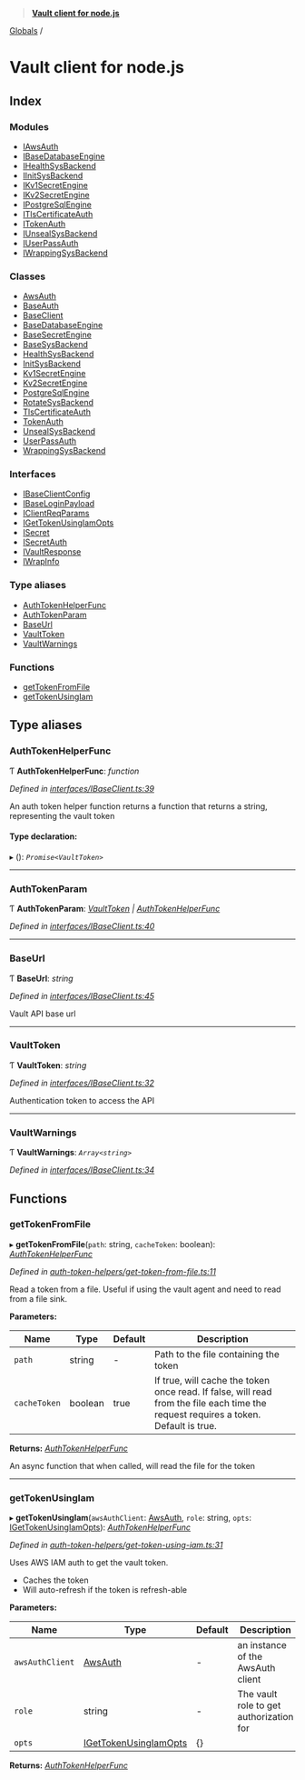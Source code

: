 > **[Vault client for node.js](README.md)**

[Globals](globals.md) /

# Vault client for node.js

## Index

### Modules

* [IAwsAuth](modules/iawsauth.md)
* [IBaseDatabaseEngine](modules/ibasedatabaseengine.md)
* [IHealthSysBackend](modules/ihealthsysbackend.md)
* [IInitSysBackend](modules/iinitsysbackend.md)
* [IKv1SecretEngine](modules/ikv1secretengine.md)
* [IKv2SecretEngine](modules/ikv2secretengine.md)
* [IPostgreSqlEngine](modules/ipostgresqlengine.md)
* [ITlsCertificateAuth](modules/itlscertificateauth.md)
* [ITokenAuth](modules/itokenauth.md)
* [IUnsealSysBackend](modules/iunsealsysbackend.md)
* [IUserPassAuth](modules/iuserpassauth.md)
* [IWrappingSysBackend](modules/iwrappingsysbackend.md)

### Classes

* [AwsAuth](classes/awsauth.md)
* [BaseAuth](classes/baseauth.md)
* [BaseClient](classes/baseclient.md)
* [BaseDatabaseEngine](classes/basedatabaseengine.md)
* [BaseSecretEngine](classes/basesecretengine.md)
* [BaseSysBackend](classes/basesysbackend.md)
* [HealthSysBackend](classes/healthsysbackend.md)
* [InitSysBackend](classes/initsysbackend.md)
* [Kv1SecretEngine](classes/kv1secretengine.md)
* [Kv2SecretEngine](classes/kv2secretengine.md)
* [PostgreSqlEngine](classes/postgresqlengine.md)
* [RotateSysBackend](classes/rotatesysbackend.md)
* [TlsCertificateAuth](classes/tlscertificateauth.md)
* [TokenAuth](classes/tokenauth.md)
* [UnsealSysBackend](classes/unsealsysbackend.md)
* [UserPassAuth](classes/userpassauth.md)
* [WrappingSysBackend](classes/wrappingsysbackend.md)

### Interfaces

* [IBaseClientConfig](interfaces/ibaseclientconfig.md)
* [IBaseLoginPayload](interfaces/ibaseloginpayload.md)
* [IClientReqParams](interfaces/iclientreqparams.md)
* [IGetTokenUsingIamOpts](interfaces/igettokenusingiamopts.md)
* [ISecret](interfaces/isecret.md)
* [ISecretAuth](interfaces/isecretauth.md)
* [IVaultResponse](interfaces/ivaultresponse.md)
* [IWrapInfo](interfaces/iwrapinfo.md)

### Type aliases

* [AuthTokenHelperFunc](globals.md#authtokenhelperfunc)
* [AuthTokenParam](globals.md#authtokenparam)
* [BaseUrl](globals.md#baseurl)
* [VaultToken](globals.md#vaulttoken)
* [VaultWarnings](globals.md#vaultwarnings)

### Functions

* [getTokenFromFile](globals.md#gettokenfromfile)
* [getTokenUsingIam](globals.md#gettokenusingiam)

## Type aliases

###  AuthTokenHelperFunc

Ƭ **AuthTokenHelperFunc**: *function*

*Defined in [interfaces/IBaseClient.ts:39](https://github.com/theogravity/vault-tacular/blob/68ec17c/src/interfaces/IBaseClient.ts#L39)*

An auth token helper function returns a function that returns a string, representing the vault token

#### Type declaration:

▸ (): *`Promise<VaultToken>`*

___

###  AuthTokenParam

Ƭ **AuthTokenParam**: *[VaultToken](globals.md#vaulttoken) | [AuthTokenHelperFunc](globals.md#authtokenhelperfunc)*

*Defined in [interfaces/IBaseClient.ts:40](https://github.com/theogravity/vault-tacular/blob/68ec17c/src/interfaces/IBaseClient.ts#L40)*

___

###  BaseUrl

Ƭ **BaseUrl**: *string*

*Defined in [interfaces/IBaseClient.ts:45](https://github.com/theogravity/vault-tacular/blob/68ec17c/src/interfaces/IBaseClient.ts#L45)*

Vault API base url

___

###  VaultToken

Ƭ **VaultToken**: *string*

*Defined in [interfaces/IBaseClient.ts:32](https://github.com/theogravity/vault-tacular/blob/68ec17c/src/interfaces/IBaseClient.ts#L32)*

Authentication token to access the API

___

###  VaultWarnings

Ƭ **VaultWarnings**: *`Array<string>`*

*Defined in [interfaces/IBaseClient.ts:34](https://github.com/theogravity/vault-tacular/blob/68ec17c/src/interfaces/IBaseClient.ts#L34)*

## Functions

###  getTokenFromFile

▸ **getTokenFromFile**(`path`: string, `cacheToken`: boolean): *[AuthTokenHelperFunc](globals.md#authtokenhelperfunc)*

*Defined in [auth-token-helpers/get-token-from-file.ts:11](https://github.com/theogravity/vault-tacular/blob/68ec17c/src/auth-token-helpers/get-token-from-file.ts#L11)*

Read a token from a file. Useful if using the vault agent and need to read from a file sink.

**Parameters:**

Name | Type | Default | Description |
------ | ------ | ------ | ------ |
`path` | string | - | Path to the file containing the token |
`cacheToken` | boolean | true | If true, will cache the token once read. If false, will read from the file each time the request requires a token. Default is true. |

**Returns:** *[AuthTokenHelperFunc](globals.md#authtokenhelperfunc)*

An async function that when called, will read the file for the token

___

###  getTokenUsingIam

▸ **getTokenUsingIam**(`awsAuthClient`: [AwsAuth](classes/awsauth.md), `role`: string, `opts`: [IGetTokenUsingIamOpts](interfaces/igettokenusingiamopts.md)): *[AuthTokenHelperFunc](globals.md#authtokenhelperfunc)*

*Defined in [auth-token-helpers/get-token-using-iam.ts:31](https://github.com/theogravity/vault-tacular/blob/68ec17c/src/auth-token-helpers/get-token-using-iam.ts#L31)*

Uses AWS IAM auth to get the vault token.
- Caches the token
- Will auto-refresh if the token is refresh-able

**Parameters:**

Name | Type | Default | Description |
------ | ------ | ------ | ------ |
`awsAuthClient` | [AwsAuth](classes/awsauth.md) | - | an instance of the AwsAuth client |
`role` | string | - | The vault role to get authorization for |
`opts` | [IGetTokenUsingIamOpts](interfaces/igettokenusingiamopts.md) |  {} |   |

**Returns:** *[AuthTokenHelperFunc](globals.md#authtokenhelperfunc)*